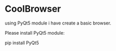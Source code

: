 # CoolBrowser
using PyQt5 module i have create a basic browser.

Please install PyQt5 module:

pip install PyQt5
